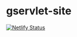 # gservlet-site

[![Netlify Status](https://api.netlify.com/api/v1/badges/c7d40790-df76-49b7-8450-befa225eb3e3/deploy-status)](https://app.netlify.com/sites/gservlet/deploys)
